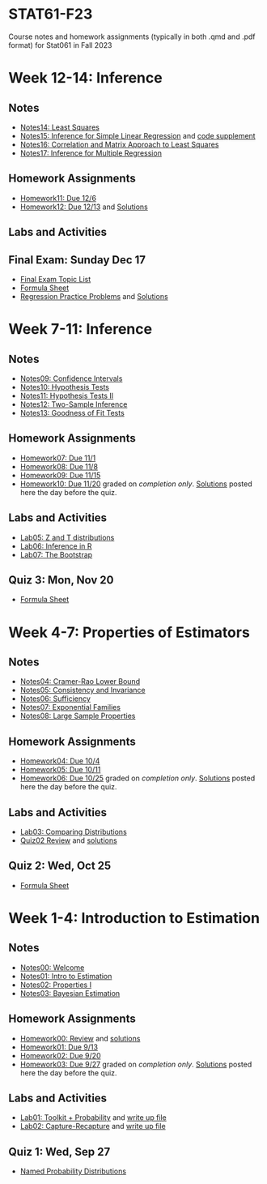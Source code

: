 # STAT61-F23
Course notes and homework assignments (typically in both .qmd and .pdf format) for Stat061 in Fall 2023

# Week 12-14: Inference

## Notes 
- [Notes14: Least Squares](course-notes/14-least-squares)
- [Notes15: Inference for Simple Linear Regression](course-notes/15-inference-for-slr) and [code supplement](course-notes/15-inference-for-slr)
- [Notes16: Correlation and Matrix Approach to Least Squares](course-notes/16-correlation-and-matrix-approach)
- [Notes17: Inference for Multiple Regression](course-notes/17-multiple-regression)

## Homework Assignments
- [Homework11: Due 12/6](homework/homework11)
- [Homework12: Due 12/13](homework/homework12) and [Solutions](homework/homework12/homework12-sols.pdf)

## Labs and Activities
  
## Final Exam: Sunday Dec 17
- [Final Exam Topic List](course-notes/final-exam-review/final-exam-topics.pdf)
- [Formula Sheet](course-notes/final-exam-review/formula_sheet.pdf)
- [Regression Practice Problems](course-notes/final-exam-review/final-review-regression.pdf) and [Solutions](course-notes/final-exam-review/regression-review-sols.pdf)
  
# Week 7-11: Inference

## Notes 
- [Notes09: Confidence Intervals](course-notes/09-confidence-intervals)
- [Notes10: Hypothesis Tests](course-notes/10-hypothesis-tests)
- [Notes11: Hypothesis Tests II](course-notes/11-hypothesis-tests-II)
- [Notes12: Two-Sample Inference](course-notes/12-two-sample-inference)
- [Notes13: Goodness of Fit Tests](course-notes/13-chi-square-tests)

## Homework Assignments
- [Homework07: Due 11/1](homework/homework07)
- [Homework08: Due 11/8](homework/homework08)
- [Homework09: Due 11/15](homework/homework09)
- [Homework10: Due 11/20](homework/homework10) graded on *completion only*. [Solutions](homework/homework10) posted here the day before the quiz.

## Labs and Activities
- [Lab05: Z and T distributions](labs-activities/05-t-z-distribution)
- [Lab06: Inference in R](labs-activities/06-inference-in-R)
- [Lab07: The Bootstrap](labs-activities/07-bootstrap)
  
## Quiz 3: Mon, Nov 20
- [Formula Sheet](resources/stat61_formula_sheet-3.pdf) 

# Week 4-7: Properties of Estimators 

## Notes
- [Notes04: Cramer-Rao Lower Bound](course-notes/04-cramer-rao)
- [Notes05: Consistency and Invariance](course-notes/05-consistency-invariance)
- [Notes06: Sufficiency](course-notes/06-sufficiency-rao-blackwell)
- [Notes07: Exponential Families](course-notes/07-exponential-families)
- [Notes08: Large Sample Properties](course-notes/08-large-sample-properties)

## Homework Assignments
- [Homework04: Due 10/4](homework/homework04)
- [Homework05: Due 10/11](homework/homework05)
- [Homework06: Due 10/25](homework/homework06) graded on *completion only*. [Solutions](homework/homework06) posted here the day before the quiz.

## Labs and Activities
- [Lab03: Comparing Distributions](labs-activities/03-distributions)
- [Quiz02 Review](labs-activities/04-quiz02-review) and [solutions](labs-activities/04-quiz02-review)

## Quiz 2: Wed, Oct 25
- [Formula Sheet](resources/stat61_formula_sheet-2.pdf) 

# Week 1-4: Introduction to Estimation

## Notes
- [Notes00: Welcome](course-notes/00-welcome)
- [Notes01: Intro to Estimation](course-notes/01-intro-to-estimation)
- [Notes02: Properties I](course-notes/02-properties-of-estimators)
- [Notes03: Bayesian Estimation](course-notes/03-bayesian-estimation)

## Homework Assignments
- [Homework00: Review](homework/homework00) and [solutions](homework/homework00/homework00-sols.pdf)
- [Homework01: Due 9/13](homework/homework01)
- [Homework02: Due 9/20](homework/homework02)
- [Homework03: Due 9/27](homework/homework03) graded on *completion only*. [Solutions](homework/homework03) posted here the day before the quiz.


## Labs and Activities
- [Lab01: Toolkit + Probability](labs-activities/01-toolkit-probability) and [write up file](labs-activities/templates/)
- [Lab02: Capture-Recapture](labs-activities/02-capture-recapture) and [write up file](labs-activities/templates/)

## Quiz 1: Wed, Sep 27
- [Named Probability Distributions](resources/stat61_formula_sheet.pdf) 

